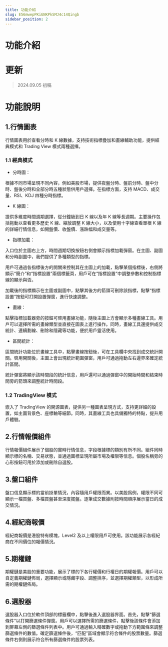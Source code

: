 ```yaml
---
title: 功能介紹
slug: E56mwepPKiGNKPkSMJ4c14Qingb
sidebar_position: 2
---
```



# 功能介紹

# 更新

> 2024.09.05 初稿

# 功能說明

## 1.行情圖表

行情圖表用於查看分時和 K 線數據，支持技術指標疊加和畫線輔助功能，提供經典模式和 Trading View 模式兩種選擇。

### 1.1 經典模式

- 分時圖：

根據不同市場呈現不同內容，例如美股市場，提供夜盤分時、盤前分時、盤中分時、盤後分時和全部分時五種狀態供用戶選擇。在指標方面，支持 MACD、成交量、RSI、KDJ 四種分時指標。

- K 線圖：

提供多維度時間週期選擇，從分鐘級到日 K 線以及年 K 線等長週期。主要操作包括拖動以查看更多歷史 K 線、縮放調整 K 線大小，以及使用十字線查看單根 K 線的詳細行情信息，如開盤價、收盤價、漲跌幅和成交量等。 

- 指標加載：

入口位於主圖右上方，時間週期切換按鈕右側會顯示指標加載彈窗。在主圖、副圖和分時副圖中，我們提供了多種類型的指標。

用戶可通過各指標後方的開關來控制其在主圖上的加載，點擊某個指標後，右側將顯示“簡介”和“指標設置”兩個標籤頁，用戶可在“指標設置”中調整參數和控制指標線的顯示與否。

加載後的指標顯示在主圖或副圖中，點擊其後方的箭頭可刪除該指標，點擊“指標設置”按鈕可打開設置彈窗，進行快速調整。

- 畫線：

點擊指標加載器旁的按鈕可啓用畫線功能，隨後主圖上方會顯示多種畫線工具。用戶可以選擇所需的畫線類型並直接在圖表上進行操作。同時，畫線工具還提供成交統計、連續劃線、刪除和隱藏等功能，便於用戶靈活使用。

- 區間統計：

區間統計功能位於畫線工具中，點擊畫線按鈕後，可在工具欄中央找到成交統計開關。啓用開關後，主圖上會出現統計範圍彈窗，用戶可通過拖動左右邊界來確定統計區間。

統計彈窗將顯示該時間段的統計信息，用戶還可以通過彈窗中的開始時間和結束時間旁的箭頭來調整統計時間段。

### 1.2 TradingView 模式

嵌入了 TradingView 的開源圖表，提供另一種圖表呈現方式，支持更詳細的設置，如主圖背景色、座標軸等細節。同時，其畫線工具也具備獨特的特點，提升用戶體驗。

## 2.行情報價組件

行情報價組件展示了個股的實時行情信息，字段根據標的類別有所不同。組件同時顯示標的名稱、交易狀態，並通過圖標呈現所屬市場及權限等信息。個股名稱旁的心形按鈕可用於添加或刪除自選股。

## 3.盤口組件

盤口信息顯示標的當前掛單情況，內容隨用戶權限而異。以美股爲例，權限不同可顯示一檔買盤、多檔買盤甚至深度擺盤。逐筆成交數據則按時間順序展示當日的成交情況。

## 4.經紀商報價

經紀商報價是港股特有模塊，Level2 及以上權限用戶可使用。該功能展示各經紀商在不同價位的報價情況。

## 5.期權鏈

期權鏈是美股的重要功能，展示了標的下各行權價和行權日的期權報價。用戶可以自定義期權鏈佈局，選擇顯示或隱藏字段、調整排序，並選擇期權類型，以形成所需的期權鏈佈局。

## 6.選股器

選股器入口位於軟件頂部的標籤欄中，點擊後進入選股器界面。首先，點擊“篩選條件”以打開篩選條件彈窗。用戶可以選擇所需的篩選條件，點擊後該條件會添加到屏幕左側的篩選條件列表中。用戶可通過輸入精確數字或拖動下方範圍條來調整篩選條件的數值。確定篩選條件後，“匹配”區域會顯示符合條件的股票數量。篩選條件右側則展示符合所有篩選條件的股票列表。

